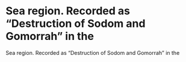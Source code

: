 # Sea region. Recorded as “Destruction of Sodom and Gomorrah” in the

Sea region. Recorded as “Destruction of Sodom and Gomorrah” in the